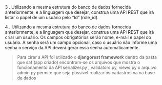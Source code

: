 3 .   Utilizando a mesma estrutura do banco de dados fornecida anteriormente, e a linguagem que desejar, construa uma API REST que irá listar o papel de um usuário pelo “Id” (role_id).

4 .  Utilizando a mesma estrutura do banco de dados fornecida anteriormente, e a linguagem que desejar, construa uma API REST que irá criar um usuário. Os campos obrigatórios serão nome, e-mail e papel do usuário. A senha será um campo opcional, caso o usuário não informe uma senha o serviço da API deverá gerar essa senha automaticamente.

> Para cirar a API foi utilizado o **djangorest framework** 
> dentro da pasta que saf (app criado) encontram-se 
> os arquivos que mostra o funcionamento da API 
> serializer.py , validators.py, views.py 
> o arquivo admin.py permite que seja possível realizar os cadastros na 
> na base de dados

